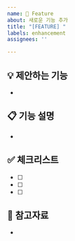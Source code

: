```yaml
---
name: 🌈 Feature
about: 새로운 기능 추가
title: "[FEATURE] "
labels: enhancement
assignees: ''

---
```


## 💡 제안하는 기능
- 

## 📋 기능 설명
- 

## ✅ 체크리스트
- [ ] 
- [ ] 
- [ ] 

## 🔗 참고자료
- 